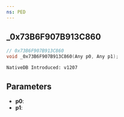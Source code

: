 ```yaml
---
ns: PED
---
```

## _0x73B6F907B913C860

```c
// 0x73B6F907B913C860
void _0x73B6F907B913C860(Any p0, Any p1);
```

```
NativeDB Introduced: v1207
```

## Parameters
* **p0**:
* **p1**:
